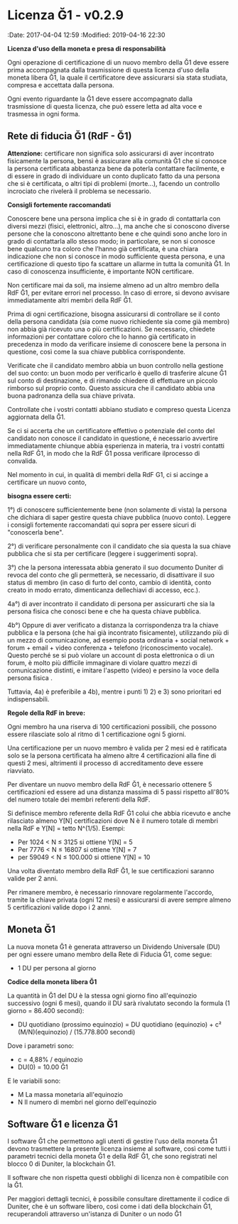 Licenza Ğ1 - v0.2.9
===================

:Date: 2017-04-04 12:59
:Modified: 2019-04-16 22:30

**Licenza d'uso della moneta e presa di responsabilità**

Ogni operazione di certificazione di un nuovo membro della Ğ1 deve essere prima accompagnata dalla trasmissione di questa licenza d'uso della moneta libera Ğ1, la quale il certificatore deve assicurarsi sia stata studiata, compresa e accettata dalla persona.

Ogni evento riguardante la Ğ1 deve essere accompagnato dalla trasmissione di questa licenza, che può essere letta ad alta voce e trasmessa in ogni forma.

Rete di fiducia Ğ1 (RdF - Ğ1)
-----------------------------

**Attenzione:** certificare non significa solo assicurarsi di aver incontrato fisicamente la persona, bensì è assicurare alla comunità Ğ1 che si conosce la persona certificata abbastanza bene da poterla contattare facilmente, e di essere in grado di individuare un conto duplicato fatto da una persona che si è certificata, o altri tipi di problemi (morte...), facendo un controllo incrociato che rivelerà il problema se necessario.

**Consigli fortemente raccomandati**

Conoscere bene una persona implica che si è in grado di contattarla con diversi mezzi (fisici, elettronici, altro…), ma anche che si conoscono diverse persone che la conoscono altrettanto bene e che quindi sono anche loro in grado di contattarla allo stesso modo; in particolare, se non si conosce bene qualcuno tra coloro che l’hanno già certificata, è una chiara indicazione che non si conosce in modo sufficiente questa persona, e una certificazione di questo tipo fa scattare un allarme in tutta la comunità Ğ1. In caso di conoscenza insufficiente, è importante NON certificare.

Non certificare mai da soli, ma insieme almeno ad un altro membro della RdF Ğ1, per evitare errori nel processo. In caso di errore, si devono avvisare immediatamente altri membri della RdF Ğ1.

Prima di ogni certificazione, bisogna assicurarsi di controllare se il conto della persona candidata (sia come nuovo richiedente sia come già membro) non abbia già ricevuto una o più certificazioni. Se necessario, chiedete informazioni per contattare coloro che lo hanno già certificato in precedenza in modo da verificare insieme di conoscere bene la persona in questione, così come la sua chiave pubblica corrispondente.

Verificate che il candidato membro abbia un buon controllo nella gestione del suo conto: un buon modo per verificarlo è quello di trasferire alcune Ğ1 sul conto di destinazione, e di rimando chiedere di effettuare un piccolo rimborso sul proprio conto. Questo assicura che il candidato abbia una buona padronanza della sua chiave privata.

Controllate che i vostri contatti abbiano studiato e compreso questa Licenza aggiornata della Ğ1.

Se ci si accerta che un certificatore effettivo o potenziale del conto del candidato non conosce il candidato in questione, é necessario avvertire immediatamente chiunque abbia esperienza in materia, tra i vostri contatti nella RdF Ğ1, in modo che la RdF Ğ1 possa verificare ilprocesso di convalida.

Nel momento in cui, in qualità di membri della RdF G1, ci si accinge a certificare un nuovo conto,


**bisogna essere certi:**

1°) di conoscere sufficientemente bene (non solamente di vista) la persona che dichiara di saper gestire questa chiave pubblica (nuovo conto). Leggere i consigli fortemente raccomandati qui sopra per essere sicuri di "conoscerla bene".

2°) di verificare personalmente con il candidato che sia questa la sua chiave pubblica che si sta per certificare (leggere i suggerimenti sopra).

3°) che la persona interessata abbia generato il suo documento Duniter di revoca del conto che gli permetterà, se necessario, di disattivare il suo status di membro (in caso di furto del conto, cambio di identità, conto creato in modo errato, dimenticanza dellechiavi di accesso, ecc.).

4a°) di aver incontrato il candidato di persona per assicurarti che sia la persona fisica che conosci bene e che ha questa chiave pubblica.

4b°) Oppure di aver verificato a distanza la corrispondenza tra la chiave pubblica e la persona (che hai già incontrato fisicamente), utilizzando più di un mezzo di comunicazione, ad esempio posta ordinaria + social network + forum + email + video conferenza + telefono (riconoscimento vocale). Questo perché se si può violare un account di posta elettronica o di un forum, è molto più difficile immaginare di violare quattro mezzi di comunicazione distinti, e imitare l'aspetto (video) e persino la voce della persona fisica .

Tuttavia, 4a) è preferibile a 4b), mentre i punti 1) 2) e 3) sono prioritari ed indispensabili.

**Regole della RdF in breve:**

Ogni membro ha una riserva di 100 certificazioni possibili, che possono essere rilasciate solo al ritmo di 1 certificazione ogni 5 giorni.

Una certificazione per un nuovo membro è valida per 2 mesi ed è ratificata solo se la persona certificata ha almeno altre 4 certificazioni alla fine di questi 2 mesi, altrimenti il processo di accreditamento deve essere riavviato.

Per diventare un nuovo membro della RdF Ğ1, è necessario ottenere 5 certificazioni ed essere ad una distanza massima di 5 passi rispetto all'80% del numero totale dei membri referenti della RdF.

Si definisce membro referente della RdF Ğ1 colui che abbia ricevuto e anche rilasciato almeno Y[N] certificazioni dove N è il numero totale di membri nella RdF e Y[N] = tetto N^(1/5). Esempi:

* Per 1024 < N ≤ 3125 si ottiene Y[N] = 5
* Per 7776 < N ≤ 16807 si ottiene Y[N] = 7
* per 59049 < N ≤ 100.000 si ottiene Y[N] = 10

Una volta diventato membro della RdF Ğ1, le sue certificazioni saranno valide per 2 anni.

Per rimanere membro, è necessario rinnovare regolarmente l'accordo, tramite la chiave privata (ogni 12 mesi) e assicurarsi di avere sempre almeno 5 certificazioni valide dopo i 2 anni.

Moneta Ğ1
---------

La nuova moneta Ğ1 è generata attraverso un Dividendo Universale (DU) per ogni essere umano membro della Rete di Fiducia Ğ1, come segue:

* 1 DU per persona al giorno

**Codice della moneta libera Ğ1**

La quantità in Ğ1 del DU è la stessa ogni giorno fino all'equinozio successivo (ogni 6 mesi), quando il DU sarà rivalutato secondo la formula (1 giorno = 86.400 secondi):

* DU quotidiano (prossimo equinozio) = DU quotidiano (equinozio) + c² (M/N)(equinozio) / (15.778.800 secondi)

Dove i parametri sono:

* c = 4,88% / equinozio
* DU(0) = 10.00 Ğ1

E le variabili sono:

- M La massa monetaria all'equinozio
- N Il numero di membri nel giorno dell'equinozio

Software Ğ1 e licenza Ğ1
------------------------

I software Ğ1 che permettono agli utenti di gestire l'uso della moneta Ğ1 devono trasmettere la presente licenza insieme al software, così come tutti i parametri tecnici della moneta Ğ1 e della RdF Ğ1, che sono registrati nel blocco 0 di Duniter, la blockchain Ğ1.

Il software che non rispetta questi obblighi di licenza non è compatibile con la Ğ1.

Per maggiori dettagli tecnici, è possibile consultare direttamente il codice di Duniter, che è un software libero, così come i dati della blockchain Ğ1, recuperandoli attraverso un'istanza di Duniter o un nodo Ğ1
